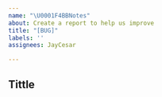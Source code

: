 ```yaml
---
name: "\U0001F4BBNotes"
about: Create a report to help us improve
title: "[BUG]"
labels: ''
assignees: JayCesar

---
```


## Tittle
